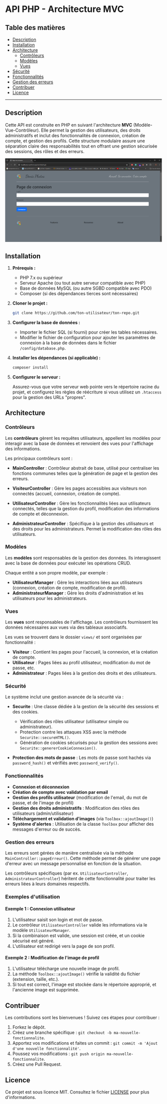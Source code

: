 # API PHP - Architecture MVC

## Table des matières

- [Description](#description)
- [Installation](#installation)
- [Architecture](#architecture)
  - [Contrôleurs](#contrôleurs)
  - [Modèles](#modèles)
  - [Vues](#vues)
- [Sécurité](#sécurité)
- [Fonctionnalités](#fonctionnalités)
- [Gestion des erreurs](#gestion-des-erreurs)
- [Contribuer](#contribuer)
- [Licence](#licence)

---

## Description

Cette API est construite en PHP en suivant l'architecture **MVC** (Modèle-Vue-Contrôleur). Elle permet la gestion des utilisateurs, des droits administratifs et inclut des fonctionnalités de connexion, création de compte, et gestion des profils. Cette structure modulaire assure une séparation claire des responsabilités tout en offrant une gestion sécurisée des sessions, des rôles et des erreurs.

<img src="gestionMVC.png" alt="Description de l'image"/>

## Installation

1. **Prérequis :**
   - PHP 7.x ou supérieur
   - Serveur Apache (ou tout autre serveur compatible avec PHP)
   - Base de données MySQL (ou autre SGBD compatible avec PDO)
   - Composer (si des dépendances tierces sont nécessaires)

2. **Cloner le projet :**

   ```bash
   git clone https://github.com/ton-utilisateur/ton-repo.git
   ```

3. **Configurer la base de données :**

   - Importer le fichier SQL (si fourni) pour créer les tables nécessaires.
   - Modifier le fichier de configuration pour ajouter les paramètres de connexion à la base de données dans le fichier `/config/database.php`.

4. **Installer les dépendances (si applicable) :**

   ```bash
   composer install
   ```

5. **Configurer le serveur :**
   
   Assurez-vous que votre serveur web pointe vers le répertoire racine du projet, et configurez les règles de réécriture si vous utilisez un `.htaccess` pour la gestion des URLs "propres".

## Architecture

### Contrôleurs

Les **contrôleurs** gèrent les requêtes utilisateurs, appellent les modèles pour interagir avec la base de données et renvoient des vues pour l'affichage des informations.

Les principaux contrôleurs sont :

- **MainController** : Contrôleur abstrait de base, utilisé pour centraliser les fonctions communes telles que la génération de page et la gestion des erreurs.
  
- **VisiteurController** : Gère les pages accessibles aux visiteurs non connectés (accueil, connexion, création de compte).

- **UtilisateurController** : Gère les fonctionnalités liées aux utilisateurs connectés, telles que la gestion du profil, modification des informations de compte et déconnexion.

- **AdministrateurController** : Spécifique à la gestion des utilisateurs et des droits pour les administrateurs. Permet la modification des rôles des utilisateurs.

### Modèles

Les **modèles** sont responsables de la gestion des données. Ils interagissent avec la base de données pour exécuter les opérations CRUD.

Chaque entité a son propre modèle, par exemple :

- **UtilisateurManager** : Gère les interactions liées aux utilisateurs (connexion, création de compte, modification de profil).
- **AdministrateurManager** : Gère les droits d'administration et les utilisateurs pour les administrateurs.

### Vues

Les **vues** sont responsables de l'affichage. Les contrôleurs fournissent les données nécessaires aux vues via des tableaux associatifs.

Les vues se trouvent dans le dossier `views/` et sont organisées par fonctionnalité :

- **Visiteur** : Contient les pages pour l'accueil, la connexion, et la création de compte.
- **Utilisateur** : Pages liées au profil utilisateur, modification du mot de passe, etc.
- **Administrateur** : Pages liées à la gestion des droits et des utilisateurs.

### Sécurité

Le système inclut une gestion avancée de la sécurité via :

- **Securite** : Une classe dédiée à la gestion de la sécurité des sessions et des cookies.
   - Vérification des rôles utilisateur (utilisateur simple ou administrateur).
   - Protection contre les attaques XSS avec la méthode `Securite::secureHTML()`.
   - Génération de cookies sécurisés pour la gestion des sessions avec `Securite::genererCookieConnexion()`.

- **Protection des mots de passe** : Les mots de passe sont hachés via `password_hash()` et vérifiés avec `password_verify()`.

### Fonctionnalités

- **Connexion et déconnexion**
- **Création de compte avec validation par email**
- **Gestion des profils utilisateur** (modification de l'email, du mot de passe, et de l'image de profil)
- **Gestion des droits administratifs** : Modification des rôles des utilisateurs (admin/utilisateur)
- **Téléchargement et validation d'images** (via `Toolbox::ajoutImage()`)
- **Système d'alertes** : Utilisation de la classe `Toolbox` pour afficher des messages d'erreur ou de succès.

### Gestion des erreurs

Les erreurs sont gérées de manière centralisée via la méthode `MainController::pageErreur()`. Cette méthode permet de générer une page d'erreur avec un message personnalisé en fonction de la situation.

Les contrôleurs spécifiques (par ex. `UtilisateurController`, `AdministrateurController`) héritent de cette fonctionnalité pour traiter les erreurs liées à leurs domaines respectifs.

### Exemples d'utilisation

#### Exemple 1 : Connexion utilisateur

1. L'utilisateur saisit son login et mot de passe.
2. Le contrôleur `UtilisateurController` valide les informations via le modèle `UtilisateurManager`.
3. Si la combinaison est valide, une session est créée, et un cookie sécurisé est généré.
4. L'utilisateur est redirigé vers la page de son profil.

#### Exemple 2 : Modification de l'image de profil

1. L'utilisateur télécharge une nouvelle image de profil.
2. La méthode `Toolbox::ajoutImage()` vérifie la validité du fichier (extension, taille, etc.).
3. Si tout est correct, l'image est stockée dans le répertoire approprié, et l'ancienne image est supprimée.

## Contribuer

Les contributions sont les bienvenues ! Suivez ces étapes pour contribuer :

1. Forkez le dépôt.
2. Créez une branche spécifique : `git checkout -b ma-nouvelle-fonctionnalite`.
3. Apportez vos modifications et faites un commit : `git commit -m 'Ajout d'une nouvelle fonctionnalité'`.
4. Poussez vos modifications : `git push origin ma-nouvelle-fonctionnalite`.
5. Créez une Pull Request.

## Licence

Ce projet est sous licence MIT. Consultez le fichier [LICENSE](LICENSE) pour plus d'informations.
